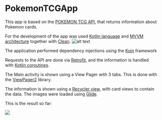 # PokemonTCGApp

This app is based on the [POKEMON TCG API](https://docs.pokemontcg.io/#documentationgetting_started), that returns information about Pokemon cards.

For the development of the app was used [Kotlin language](https://kotlinlang.org/) and [MVVM architecture](https://docs.google.com/presentation/d/1aBtccGraTyggnIP6Nn7m8uGfBgreKWIk-2JuLafKAds/edit#slide=id.p4) together with [Clean](https://proandroiddev.com/kotlin-clean-architecture-1ad42fcd97fa).
![alt text](https://github.com/MarcosCGlobant/PokemonTCGApp/blob/Marcos.Cifuentes/card-type-fragment-service/Clean%20%2B%20MVVM.png "Clean + MVVM")

The application performed dependency injections using the [Koin](https://insert-koin.io/) framework

Requests to the API are done via [Retrofit](https://square.github.io/retrofit/), and the information is handled with [Kotlin coroutines](https://kotlinlang.org/docs/reference/coroutines-overview.html).

The Main activity is shown using a View Pager with 3 tabs. This is done with the [ViewPager2](https://developer.android.com/jetpack/androidx/releases/viewpager2) library.

The information is shown using a [Recycler view](https://developer.android.com/guide/topics/ui/layout/recyclerview), with card views to contain the data.
The images were loaded using [Glide](https://github.com/bumptech/glide).


This is the result so far:

![](https://github.com/MarcosCGlobant/PokemonTCGApp/blob/Marcos.Cifuentes/card-type-fragment-service/pokemon_app_readme_gif.gif)
